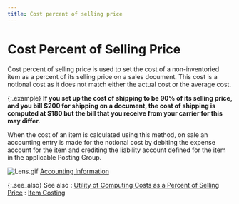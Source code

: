 ```yaml
---
title: Cost percent of selling price
---
```


# Cost Percent of Selling Price


Cost percent of selling price is used to set the cost of a non-inventoried  item as a percent of its selling price on a sales document. This cost  is a notional cost as it does not match either the actual cost or the  average cost.


{:.example}
**If you set up the cost of shipping to be 90%  of its selling price, and you bill $200 for shipping on a document, the  cost of shipping is computed at $180 but the bill that you receive from  your carrier for this may differ.**


When the cost of an item is calculated using this method, on sale an  accounting entry is made for the notional cost by debiting the expense  account for the item and crediting the liability account defined for the  item in the applicable Posting Group.


![Lens.gif]({{site.mi_baseurl}}/img/lens.gif) [Accounting  Information]({{site.mi_baseurl}}/item-profile-details/accounting-information/accounting_information_items.html)


{:.see_also}
See also
: [Utility  of Computing Costs as a Percent of Selling Price]({{site.mi_baseurl}}/misc/utility_of_computing_costs_as_a_percent_of_selling_price.html)
: [Item  Costing]({{site.mi_baseurl}}/item-profile-details/accounting-information/accounting_information_items.html)
